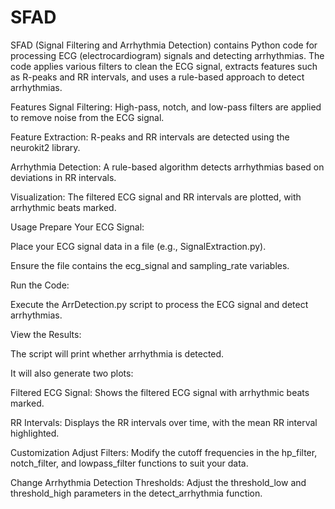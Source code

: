# SFAD
SFAD (Signal Filtering and Arrhythmia Detection) contains Python code for processing ECG (electrocardiogram) signals and detecting arrhythmias. The code applies various filters to clean the ECG signal, extracts features such as R-peaks and RR intervals, and uses a rule-based approach to detect arrhythmias. 

Features
Signal Filtering: High-pass, notch, and low-pass filters are applied to remove noise from the ECG signal.

Feature Extraction: R-peaks and RR intervals are detected using the neurokit2 library.

Arrhythmia Detection: A rule-based algorithm detects arrhythmias based on deviations in RR intervals.

Visualization: The filtered ECG signal and RR intervals are plotted, with arrhythmic beats marked.

Usage
Prepare Your ECG Signal:

Place your ECG signal data in a file (e.g., SignalExtraction.py).

Ensure the file contains the ecg_signal and sampling_rate variables.

Run the Code:

Execute the ArrDetection.py script to process the ECG signal and detect arrhythmias.

View the Results:

The script will print whether arrhythmia is detected.

It will also generate two plots:

Filtered ECG Signal: Shows the filtered ECG signal with arrhythmic beats marked.

RR Intervals: Displays the RR intervals over time, with the mean RR interval highlighted.

Customization
Adjust Filters: Modify the cutoff frequencies in the hp_filter, notch_filter, and lowpass_filter functions to suit your data.

Change Arrhythmia Detection Thresholds: Adjust the threshold_low and threshold_high parameters in the detect_arrhythmia function.




